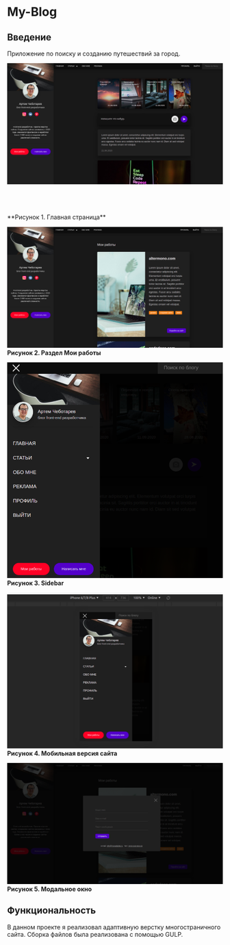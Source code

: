# My-Blog

## Введение
Приложение по поиску и созданию путешествий за город.

![](3.png)
<br>
<br>

<br>
<br>
**Рисунок 1. Главная страница**
<br>


![](1.png)
<br>
**Рисунок 2. Раздел Мои работы**
<br>


![](4.png)
<br>
**Рисунок 3. Sidebar**
<br>

![](5.png)
<br>
**Рисунок 4. Мобильная версия сайта**
<br>


![](2.png)
<br>
**Рисунок 5. Модальное окно**
<br>

## Функциональность
В данном проекте я реализовал адаптивную верстку многостраничного сайта. Сборка файлов была реализована с помощью GULP.

